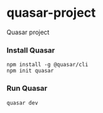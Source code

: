 # quasar-project
 Quasar project

### Install Quasar
```
npm install -g @quasar/cli
npm init quasar
```

### Run Quasar
```
quasar dev
```
